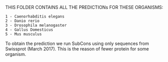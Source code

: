 THIS FOLDER CONTAINS ALL THE PREDICTIONs FOR THESE ORGANISMS:
 
	1 - Caenorhabditis elegans 
	2 - Danio rerio
	3 - Drosophila melanogaster
	4 - Gallus Domesticus
	5 - Mus musculus


To obtain the prediction we run SubCons using only sequences from 
Swissprot (March 2017). This is the reason of fewer protein for some
organism.


